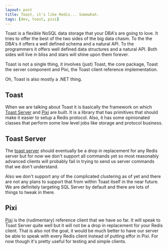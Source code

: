 ```yaml
---
layout: post
title: Toast, it's like Redis... Somewhat.
tags: [dev, toast, pixi]
---
```

Toast is a flexible NoSQL data storage that your DBA's are going to love. It tries to offer the best of the two sides of the big data chasm. To the the DBA's it offers a well defined schema and a natural API. To the programmers it offers well defined data structures and a natural API. Both sides will live in bliss and stars will shine upon them forever. 

Toast is not a single thing, it involves (just) Toast, the core package, Toast the server component and Pixi, the Toast client reference implementation.

Oh, Toast is also mostly a .NET thing.

## Toast
When we are talking about Toast it is basically the framework on which [Toast Server](https://github.com/basp/toast/tree/master/Toast.Server) and [Pixi](https://github.com/basp/toast/tree/master/Pixi) are built. It is a library that has primitives that should make it easier to setup a Redis protocol. Also, it has some opinionated classes that perform some low level jobs like storage and protocol business.

## Toast Server
The [toast server](https://github.com/basp/toast/tree/master/Toast.Server) should eventually be a drop in replacement for any Redis server but for now we don't support all commands yet so most reasonably advanced clients will probably fail in trying to send us server commands that we don't understand.

Also we don't support any of the complicated clustering as of yet and there are not any plans to support that from within Toast itself in the near future. We are definitely targeting SQL Server by default and there are lots of things to tweak in there.

## Pixi
[Pixi](ttps://github.com/basp/toast/tree/master/Pixi) is the (rudimentary) reference client that we have so far. It will speak to Toast Server quite well but it will not be a drop in replacement for your Redis client. That is also not the goal, it would be much better to have our server be able to speak with every Redis client instead of putting effor in Pixi. For now though it's pretty useful for testing and simple clients.